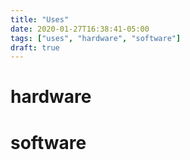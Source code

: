 ```yaml
---
title: "Uses"
date: 2020-01-27T16:38:41-05:00
tags: ["uses", "hardware", "software"]
draft: true
---
```


# hardware

# software

